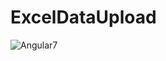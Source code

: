 # ExcelDataUpload

![Angular7](https://github.com/alif-dot/Excel-Data-Upload-Database-using-Angular-.NetCore/assets/62230465/8245646f-6160-4a49-b16d-6ca4acd842d6)
